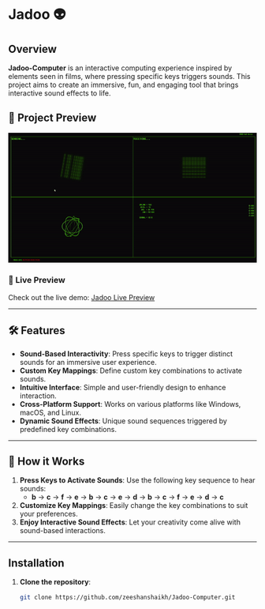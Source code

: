 # Jadoo 👽

## Overview  
**Jadoo-Computer** is an interactive computing experience inspired by elements seen in films, where pressing specific keys triggers sounds. This project aims to create an immersive, fun, and engaging tool that brings interactive sound effects to life.


## 📸 Project Preview  
![Jadoo Preview](./Images/jadoo.gif)  

### 🔗 Live Preview  
Check out the live demo: [Jadoo Live Preview](https://short-zed.github.io/BergerGo/)  

---

## 🛠️ Features 
- **Sound-Based Interactivity**: Press specific keys to trigger distinct sounds for an immersive user experience.  
- **Custom Key Mappings**: Define custom key combinations to activate sounds.  
- **Intuitive Interface**: Simple and user-friendly design to enhance interaction.  
- **Cross-Platform Support**: Works on various platforms like Windows, macOS, and Linux.  
- **Dynamic Sound Effects**: Unique sound sequences triggered by predefined key combinations.  

---

## 🚀 How it Works  
1. **Press Keys to Activate Sounds**: Use the following key sequence to hear sounds:  
   - **b** → **c** → **f** → **e** → **b** → **c** → **e** → **d** → **b** → **c** → **f** → **e** → **d** → **c**  
2. **Customize Key Mappings**: Easily change the key combinations to suit your preferences.  
3. **Enjoy Interactive Sound Effects**: Let your creativity come alive with sound-based interactions.  

---

## Installation  
1. **Clone the repository**:  
   ```bash  
   git clone https://github.com/zeeshanshaikh/Jadoo-Computer.git  
